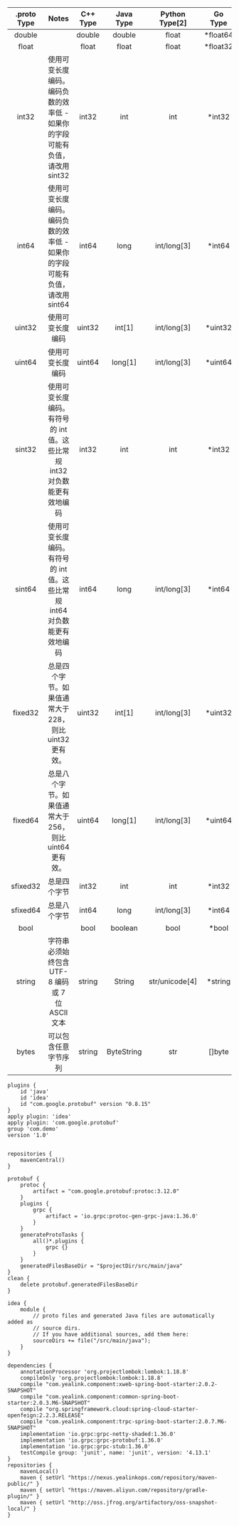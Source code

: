 | .proto Type |                            Notes                             | C++ Type | Java Type  | Python Type[2] | Go Type  |
| :---------: | :----------------------------------------------------------: | :------: | :--------: | :------------: | :------: |
|   double    |                                                              |  double  |   double   |     float      | *float64 |
|    float    |                                                              |  float   |   float    |     float      | *float32 |
|    int32    | 使用可变长度编码。编码负数的效率低 - 如果你的字段可能有负值，请改用 sint32 |  int32   |    int     |      int       |  *int32  |
|    int64    | 使用可变长度编码。编码负数的效率低 - 如果你的字段可能有负值，请改用 sint64 |  int64   |    long    |  int/long[3]   |  *int64  |
|   uint32    |                       使用可变长度编码                       |  uint32  |   int[1]   |  int/long[3]   | *uint32  |
|   uint64    |                       使用可变长度编码                       |  uint64  |  long[1]   |  int/long[3]   | *uint64  |
|   sint32    | 使用可变长度编码。有符号的 int 值。这些比常规 int32 对负数能更有效地编码 |  int32   |    int     |      int       |  *int32  |
|   sint64    | 使用可变长度编码。有符号的 int 值。这些比常规 int64 对负数能更有效地编码 |  int64   |    long    |  int/long[3]   |  *int64  |
|   fixed32   |    总是四个字节。如果值通常大于 228，则比 uint32 更有效。    |  uint32  |   int[1]   |  int/long[3]   | *uint32  |
|   fixed64   |    总是八个字节。如果值通常大于 256，则比 uint64 更有效。    |  uint64  |  long[1]   |  int/long[3]   | *uint64  |
|  sfixed32   |                         总是四个字节                         |  int32   |    int     |      int       |  *int32  |
|  sfixed64   |                         总是八个字节                         |  int64   |    long    |  int/long[3]   |  *int64  |
|    bool     |                                                              |   bool   |  boolean   |      bool      |  *bool   |
|   string    |       字符串必须始终包含 UTF-8 编码或 7 位 ASCII 文本        |  string  |   String   | str/unicode[4] | *string  |
|    bytes    |                     可以包含任意字节序列                     |  string  | ByteString |      str       |  []byte  |

```
plugins {
    id 'java'
    id 'idea'
    id "com.google.protobuf" version "0.8.15"
}
apply plugin: 'idea'
apply plugin: 'com.google.protobuf'
group 'com.demo'
version '1.0'


repositories {
    mavenCentral()
}

protobuf {
    protoc {
        artifact = "com.google.protobuf:protoc:3.12.0"
    }
    plugins {
        grpc {
            artifact = 'io.grpc:protoc-gen-grpc-java:1.36.0'
        }
    }
    generateProtoTasks {
        all()*.plugins {
            grpc {}
        }
    }
    generatedFilesBaseDir = "$projectDir/src/main/java"
}
clean {
    delete protobuf.generatedFilesBaseDir
}

idea {
    module {
        // proto files and generated Java files are automatically added as
        // source dirs.
        // If you have additional sources, add them here:
        sourceDirs += file("/src/main/java");
    }
}

dependencies {
    annotationProcessor 'org.projectlombok:lombok:1.18.8'
    compileOnly 'org.projectlombok:lombok:1.18.8'
    compile "com.yealink.component:xweb-spring-boot-starter:2.0.2-SNAPSHOT"
    compile "com.yealink.component:common-spring-boot-starter:2.0.3.M6-SNAPSHOT"
    compile "org.springframework.cloud:spring-cloud-starter-openfeign:2.2.3.RELEASE"
    compile "com.yealink.component:trpc-spring-boot-starter:2.0.7.M6-SNAPSHOT"
    implementation 'io.grpc:grpc-netty-shaded:1.36.0'
    implementation 'io.grpc:grpc-protobuf:1.36.0'
    implementation 'io.grpc:grpc-stub:1.36.0'
    testCompile group: 'junit', name: 'junit', version: '4.13.1'
}
repositories {
    mavenLocal()
    maven { setUrl "https://nexus.yealinkops.com/repository/maven-public/" }
    maven { setUrl "https://maven.aliyun.com/repository/gradle-plugin/" }
    maven { setUrl "http://oss.jfrog.org/artifactory/oss-snapshot-local/" }
}
```

